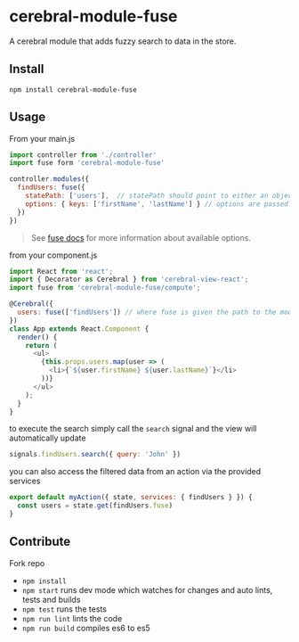 # cerebral-module-fuse

A cerebral module that adds fuzzy search to data in the store.

## Install

```
npm install cerebral-module-fuse
```

## Usage

From your main.js

```js
import controller from './controller'
import fuse form 'cerebral-module-fuse'

controller.modules({
  findUsers: fuse({
    statePath: ['users'],  // statePath should point to either an object or array in the store
    options: { keys: ['firstName', 'lastName'] } // options are passed on to fuse.js
  })
})
```

> See [fuse docs](https://github.com/krisk/Fuse) for more information about available options.

from your component.js

```js
import React from 'react';
import { Decorator as Cerebral } from 'cerebral-view-react';
import fuse from 'cerebral-module-fuse/compute';

@Cerebral({
  users: fuse(['findUsers']) // where fuse is given the path to the module state
})
class App extends React.Component {
  render() {
    return (
      <ul>
        {this.props.users.map(user => (
          <li>{`${user.firstName} ${user.lastName}`}</li>
        ))}
      </ul>
    );
  }
}
```

to execute the search simply call the `search` signal and the view will automatically update

```js
signals.findUsers.search({ query: 'John' })
```

you can also access the filtered data from an action via the provided services

```js
export default myAction({ state, services: { findUsers } }) {
  const users = state.get(findUsers.fuse)
}
```

## Contribute

Fork repo

* `npm install`
* `npm start` runs dev mode which watches for changes and auto lints, tests and builds
* `npm test` runs the tests
* `npm run lint` lints the code
* `npm run build` compiles es6 to es5
